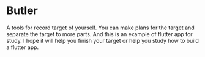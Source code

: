 # Butler
A tools for record target of yourself. You can make plans for the target and separate the target to more parts. And this is an example of flutter app for study. I hope it will help you finish your target or help you study how to build a flutter app.
